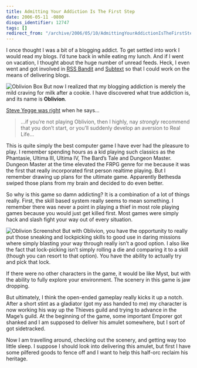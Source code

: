 ```yaml
---
title: Admitting Your Addiction Is The First Step
date: 2006-05-11 -0800
disqus_identifier: 12747
tags: []
redirect_from: "/archive/2006/05/10/AdmittingYourAddictionIsTheFirstStep.aspx/"
---
```


I once thought I was a bit of a blogging addict. To get settled into
work I would read my blogs. I’d tune back in while eating my lunch. And
if I went on vacation, I thought about the huge number of unread feeds.
Heck, I even went and got involved in [RSS
Bandit](http://www.rssbandit.org/ "RSS aggregator") and
[Subtext](http://subtextproject.com/ "Subtext Project Website") so that
I could work on the means of delivering blogs.

![Oblivion Box](https://haacked.com/images/oblivion.jpg) But now I
realized that my blogging addiction is merely the mild craving for milk
after a cookie. I have discovered what true addiction is, and its name
is **Oblivion**.

[Steve Yegge was
right](http://steve-yegge.blogspot.com/2006/05/oblivion.html "Stevey's Blog Rants")
when he says...

> ...if you’re not playing Oblivion, then I highly, nay *strongly*
> recommend that you don’t start, or you’ll suddenly develop an aversion
> to Real Life...

This is quite simply the best computer game I have ever had the pleasure
to play. I remember spending hours as a kid playing such classics as the
Phantasie, Ultima III, Ultima IV, The Bard’s Tale and Dungeon Master.
Dungeon Master at the time elevated the FRPG genre for me because it was
the first that really incorporated first person realtime playing. But I
remember drawing up plans for the ultimate game. Apparently Bethesda
swiped those plans from my brain and decided to do even better.

So why is this game so damn addicting? It is a combination of a lot of
things really. First, the skill based system really seems to mean
something. I remember there was never a point in playing a thief in most
role playing games because you would just get killed first. Most games
were simply hack and slash fight your way out of every situation.

![Oblivion Screenshot](https://haacked.com/images/oblivionScreen.jpg) But
with Oblivion, you have the opportunity to really put those sneaking and
lockpicking skills to good use in daring missions where simply blasting
your way through really isn’t a good option. I also like the fact that
lock-picking isn’t simply rolling a die and comparing it to a skill
(though you can resort to that option). You have the ability to actually
try and pick that lock.

If there were no other characters in the game, it would be like Myst,
but with the ability to fully explore your environment. The scenery in
this game is jaw dropping.

But ultimately, I think the open-ended gameplay really kicks it up a
notch. After a short stint as a gladiator (got my ass handed to me) my
character is now working his way up the Thieves guild and trying to
advance in the Mage’s guild. At the beginning of the game, some
important Emporer got shanked and I am supposed to deliver his amulet
somewhere, but I sort of got sidetracked.

Now I am travelling around, checking out the scenery, and getting way
too little sleep. I suppose I should look into delivering this amulet,
but first I have some pilfered goods to fence off and I want to help
this half-orc reclaim his heritage.

